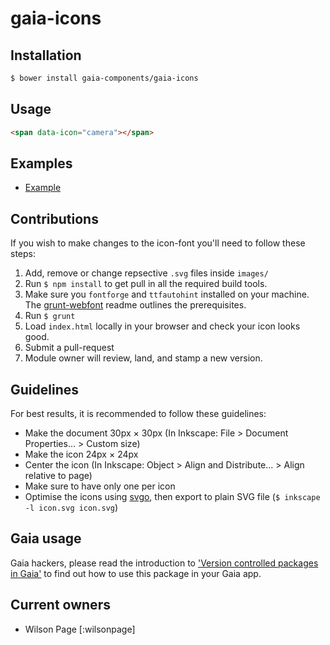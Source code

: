 # gaia-icons

## Installation

```bash
$ bower install gaia-components/gaia-icons
```

## Usage

```html
<span data-icon="camera"></span>
```

## Examples

- [Example](http://gaia-components.github.io/gaia-icons/)

## Contributions

If you wish to make changes to the icon-font you'll need to follow these steps:

1. Add, remove or change repsective `.svg` files inside `images/`
2. Run `$ npm install` to get pull in all the required build tools.
3. Make sure you `fontforge` and `ttfautohint` installed on your machine. The [grunt-webfont](https://github.com/sapegin/grunt-webfont#installation) readme outlines the prerequisites.
4. Run `$ grunt`
5. Load `index.html` locally in your browser and check your icon looks good.
6. Submit a pull-request
7. Module owner will review, land, and stamp a new version.

## Guidelines

For best results, it is recommended to follow these guidelines:

* Make the document 30px × 30px (In Inkscape: File > Document Properties... > Custom size)
* Make the icon 24px × 24px
* Center the icon (In Inkscape: Object > Align and Distribute... > Align relative to page)
* Make sure to have only one <path> per icon
* Optimise the icons using [svgo](https://github.com/svg/svgo), then export to plain SVG file (`$ inkscape -l icon.svg icon.svg`)

## Gaia usage

Gaia hackers, please read the introduction to ['Version controlled packages in Gaia'](https://gist.github.com/wilsonpage/3d7f636a78db66f8f1d7) to find out how to use this package in your Gaia app.

## Current owners

- Wilson Page [:wilsonpage]
